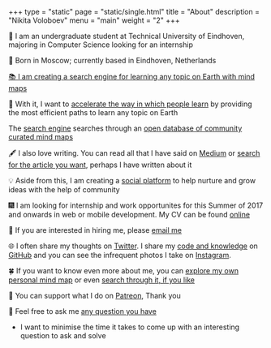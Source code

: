 +++
type = "static"
page = "static/single.html"
title = "About"
description = "Nikita Voloboev"
menu = "main"
weight = "2"
+++

📒 I am an undergraduate student at Technical University of Eindhoven, majoring in Computer Science looking for an internship

🚙 Born in Moscow; currently based in Eindhoven, Netherlands

[📚 I am creating a search engine for learning any topic on Earth with mind maps](https://learn-anything.xyz/)

🚀 With it, I want to [accelerate the way in which people learn](https://medium.com/@NikitaVoloboev/the-invisible-mountains-bd50a31bc64e) by providing the most efficient paths to learn any topic on Earth

The [search engine](https://learn-anything.xyz/) searches through an [open database of community curated mind maps](https://github.com/nikitavoloboev/learn-anything)

🖋 I also love writing. You can read all that I have said on [Medium](https://medium.com/@NikitaVoloboev) or [search for the article you want](https://my.mindnode.com/2YJ1yeqHkxaBMHKDPC1k2Ripxpx9Ne7ULk4rfh3H#114.2,-459.4,2), perhaps I have written about it

💡 Aside from this, I am creating a [social platform](https://github.com/nikitavoloboev/crafting-ideas) to help nurture and grow ideas with the help of community

🎆 I am looking for internship and work opportunites for this Summer of 2017 and onwards in web or mobile development. My CV can be found [online](https://stackoverflow.com/cv/nikitavoloboev)

📧 If you are interested in hiring me, please [email me](mailto:nikita.voloboev@gmail.com)

🌐 I often share my thoughts on [Twitter](https://twitter.com/nikitavoloboev). I share my [code and knowledge](https://my.mindnode.com/ZKGETDkUaQUsL3q8q9z788CxG84oEHgDiT79GuzX#137.1,-894.8,2) on [GitHub](https://github.com/nikitavoloboev) and you can see the infrequent photos I take on [Instagram](https://www.instagram.com/nikitavoloboev/).

🍀 If you want to know even more about me, you can [explore my own personal mind map](https://my.mindnode.com/myLVaRLKytoTYBLshxGzzb75MN9cyGHbQBgaVVPp#553.1,-49.5,1) or even [search through it, if you like](https://github.com/nikitavoloboev/alfred-my-mind)

💛 You can support what I do on [Patreon](http://patreon.com/nikitavoloboev), Thank you

💬 Feel free to ask me [any question you have](https://github.com/nikitavoloboev/ama/issues/new)

* I want to minimise the time it takes to come up with an interesting question to ask and solve



